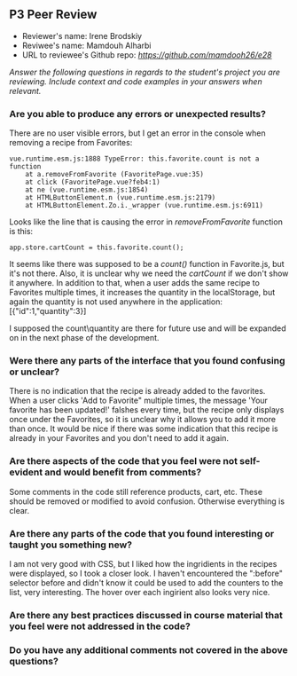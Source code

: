 ## P3 Peer Review

+ Reviewer's name: Irene Brodskiy
+ Reviwee's name: Mamdouh Alharbi
+ URL to reviewee's Github repo: *https://github.com/mamdooh26/e28*

*Answer the following questions in regards to the student's project you are reviewing. Include context and code examples in your answers when relevant.*


### Are you able to produce any errors or unexpected results?

There are no user visible errors, but I get an error in the console when removing a recipe from Favorites:
```
vue.runtime.esm.js:1888 TypeError: this.favorite.count is not a function
    at a.removeFromFavorite (FavoritePage.vue:35)
    at click (FavoritePage.vue?feb4:1)
    at ne (vue.runtime.esm.js:1854)
    at HTMLButtonElement.n (vue.runtime.esm.js:2179)
    at HTMLButtonElement.Zo.i._wrapper (vue.runtime.esm.js:6911)
```
Looks like the line that is causing the error in *removeFromFavorite* function is this:
```
app.store.cartCount = this.favorite.count();
```
It seems like there was supposed to be a *count()* function in Favorite.js, but it's not there. Also, it is unclear why we need the *cartCount* if we don't show it anywhere.
In addition to that, when a user adds the same recipe to Favorites multiple times, it increases the quantity in the localStorage, but again the quantity is not used anywhere in the application:
[{"id":1,"quantity":3}]

I supposed the count\quantity are there for future use and will be expanded on in the next phase of the development.

### Were there any parts of the interface that you found confusing or unclear?

There is no indication that the recipe is already added to the favorites. When a user clicks 'Add to Favorite" multiple times, the message 'Your favorite has been updated!' falshes every time, but the recipe only displays once under the Favorites, so it is unclear why it allows you to add it more than once.
It would be nice if there was some indication that this recipe is already in your Favorites and you don't need to add it again.

### Are there aspects of the code that you feel were not self-evident and would benefit from comments?

Some comments in the code still reference products, cart, etc. These should be removed or modified to avoid confusion. Otherwise everything is clear.

### Are there any parts of the code that you found interesting or taught you something new?

I am not very good with CSS, but I liked how the ingridients in the recipes were displayed, so I took a closer look. I haven't encountered the ":before" selector before and didn't know it could be used to add the counters to the list, very interesting. The hover over each ingirient also looks very nice.

### Are there any best practices discussed in course material that you feel were not addressed in the code?

### Do you have any additional comments not covered in the above questions?